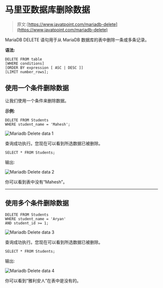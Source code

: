 # 马里亚数据库删除数据

> 原文:[https://www.javatpoint.com/mariadb-delete](https://www.javatpoint.com/mariadb-delete)

MariaDB DELETE 语句用于从 MariaDB 数据库的表中删除一条或多条记录。

**语法:**

```
DELETE FROM table
[WHERE conditions]
[ORDER BY expression [ ASC | DESC ]]
[LIMIT number_rows]; 

```

## 使用一个条件删除数据

让我们使用一个条件来删除数据。

**示例:**

```
DELETE FROM Students
WHERE student_name = 'Mahesh'; 

```

![Mariadb Delete data 1](../Images/51fe9b1f383de5bd1408c7ced9988341.png)

查询成功执行。您现在可以看到所选数据已被删除。

```
SELECT * FROM Students;

```

输出:

![Mariadb Delete data 2](../Images/b03dd94962b8181273f2150964f5b8f1.png)

你可以看到表中没有“Mahesh”。

* * *

## 使用多个条件删除数据

```
DELETE FROM Students
WHERE student_name = 'Aryan'
AND student_id >= 1; 

```

![Mariadb Delete data 3](../Images/582c3e7544eb6eec0d14266492b51ae8.png)

查询成功执行。您现在可以看到所选数据已被删除。

```
SELECT * FROM Students;

```

输出:

![Mariadb Delete data 4](../Images/037c97cab662200a046ed01ec4a72171.png)

你可以看到“雅利安人”在表中是没有的。